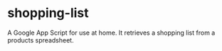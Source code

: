 # shopping-list
A Google App Script for use at home. It retrieves a shopping list from a products spreadsheet. 
